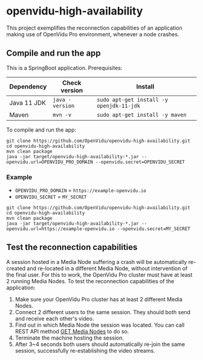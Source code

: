 # openvidu-high-availability

This project exemplifies the reconnection capabilities of an application making use of OpenVidu Pro environment, whenever a node crashes.

## Compile and run the app

This is a SpringBoot application. Prerequisites:

| Dependency    | Check version   | Install                                 |
| ------------- | --------------- |---------------------------------------- |
| Java 11 JDK    | `java -version` | `sudo apt-get install -y openjdk-11-jdk` |
| Maven         | `mvn -v`        | `sudo apt-get install -y maven`         |

To compile and run the app:

```
git clone https://github.com/OpenVidu/openvidu-high-availability.git
cd openvidu-high-availability
mvn clean package
java -jar target/openvidu-high-availability-*.jar --openvidu.url=OPENVIDU_PRO_DOMAIN --openvidu.secret=OPENVIDU_SECRET
```

### Example
- `OPENVIDU_PRO_DOMAIN` = `https://example-openvidu.io`
- `OPENVIDU_SECRET` = `MY_SECRET`
```
git clone https://github.com/OpenVidu/openvidu-high-availability.git
cd openvidu-high-availability
mvn clean package
java -jar target/openvidu-high-availability-*.jar --openvidu.url=https://example-openvidu.io --openvidu.secret=MY_SECRET
```

## Test the reconnection capabilities

A session hosted in a Media Node suffering a crash will be automatically re-created and re-located in a different Media Node, without intervention of the final user. For this to work, the OpenVidu Pro cluster must have at least 2 running Media Nodes. To test the reconnection capabilities of the application:

1. Make sure your OpenVidu Pro cluster has at least 2 different Media Nodes.
2. Connect 2 different users to the same session. They should both send and receive each other's video.
3. Find out in which Media Node the session was located. You can call REST API method [GET Media Nodes](https://docs.openvidu.io/en/latest/reference-docs/REST-API/#get-openviduapimedia-nodes) to do so.
4. Terminate the machine hosting the session.
5. After 3~4 seconds both users should automatically re-join the same session, successfully re-establishing the video streams.
